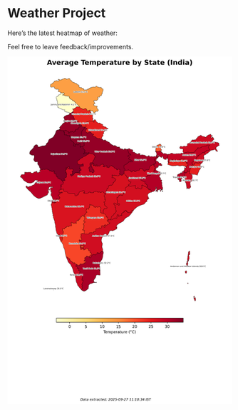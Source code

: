 # Weather Project

Here’s the latest heatmap of weather:

Feel free to leave feedback/improvements.

![India Heatmap](docs/assets/india_heatmap.png?v=D778D4)
